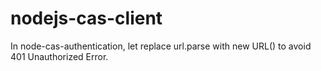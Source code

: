 # nodejs-cas-client
In node-cas-authentication, let replace url.parse with new URL() to avoid 401 Unauthorized Error.
